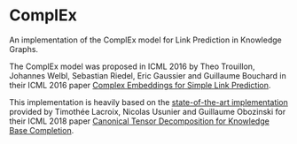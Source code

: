 # ComplEx
An implementation of the ComplEx model for Link Prediction in Knowledge Graphs.

The ComplEx model was proposed in ICML 2016 by Theo Trouillon, Johannes Welbl, Sebastian Riedel, Eric Gaussier and Guillaume Bouchard in their ICML 2016 paper [Complex Embeddings for Simple Link Prediction](https://arxiv.org/pdf/1606.06357.pdf).

This implementation is heavily based on the [state-of-the-art implementation](https://github.com/facebookresearch/kbc/tree/master/kbc) provided by Timothée Lacroix, Nicolas Usunier and Guillaume Obozinski for their ICML 2018 paper [Canonical Tensor Decomposition for Knowledge Base Completion](https://arxiv.org/pdf/1806.07297.pdf).
